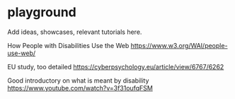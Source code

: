 # playground

Add ideas, showcases, relevant tutorials here.

How People with Disabilities Use the Web
https://www.w3.org/WAI/people-use-web/

EU study, too detailed
https://cyberpsychology.eu/article/view/6767/6262

Good introductory on what is meant by disability
https://www.youtube.com/watch?v=3f31oufqFSM
